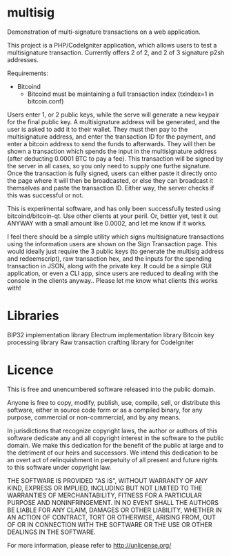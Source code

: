 multisig
========

Demonstration of multi-signature transactions on a web application.

This project is a PHP/CodeIgniter application, which allows users to test a multisignature transaction. Currently offers 2 of 2, and 2 of 3 signature p2sh addresses. 

Requirements:
- Bitcoind
   - Bitcoind must be maintaining a full transaction index (txindex=1 in bitcoin.conf)

Users enter 1, or 2 public keys, while the serve will generate a new keypair for the final public key. 
A multisignature address will be generated, and the user is asked to add it to their wallet.
They must then pay to the multisignature address, and enter the transaction ID for the payment, and enter a bitcoin address to send the funds to afterwards.
They will then be shown a transaction which spends the input in the multisignature address (after deducting 0.0001 BTC to pay a fee). This transaction will be signed by the server in all cases, so you only need to supply one furthe signature. 
Once the transaction is fully signed, users can either paste it directly onto the page where it will then be broadcasted, or else they can broadcast it themselves and paste the transaction ID. Either way, the server checks if this was successful or not.

This is experimental software, and has only been successfully tested using bitcoind/bitcoin-qt. Use other clients at your peril. Or, better yet, test it out ANYWAY with a small amount like 0.0002, and let me know if it works.

I feel there should be a simple utility which signs multisignature transactions using the information users are shown on the Sign Transaction page. This would ideally just require the 3 public keys (to generate the multisig address and redeemscript), raw transaction hex, and the inputs for the spending transaction in JSON, along with the private key. It could be a simple GUI application, or even a CLI app, since users are reduced to dealing with the console in the clients anyway..
Please let me know what clients this works with!

Libraries
===

BIP32 implementation library
Electrum implementation library
Bitcoin key processing library
Raw transaction crafting library for CodeIgniter


Licence
===
This is free and unencumbered software released into the public domain.

Anyone is free to copy, modify, publish, use, compile, sell, or
distribute this software, either in source code form or as a compiled
binary, for any purpose, commercial or non-commercial, and by any
means.

In jurisdictions that recognize copyright laws, the author or authors
of this software dedicate any and all copyright interest in the
software to the public domain. We make this dedication for the benefit
of the public at large and to the detriment of our heirs and
successors. We intend this dedication to be an overt act of
relinquishment in perpetuity of all present and future rights to this
software under copyright law.

THE SOFTWARE IS PROVIDED "AS IS", WITHOUT WARRANTY OF ANY KIND,
EXPRESS OR IMPLIED, INCLUDING BUT NOT LIMITED TO THE WARRANTIES OF
MERCHANTABILITY, FITNESS FOR A PARTICULAR PURPOSE AND NONINFRINGEMENT.
IN NO EVENT SHALL THE AUTHORS BE LIABLE FOR ANY CLAIM, DAMAGES OR
OTHER LIABILITY, WHETHER IN AN ACTION OF CONTRACT, TORT OR OTHERWISE,
ARISING FROM, OUT OF OR IN CONNECTION WITH THE SOFTWARE OR THE USE OR
OTHER DEALINGS IN THE SOFTWARE.

For more information, please refer to <http://unlicense.org/>

